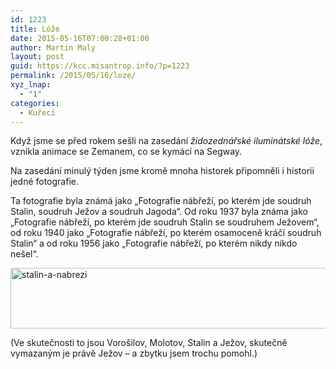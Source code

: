 ```yaml
---
id: 1223
title: Lóže
date: 2015-05-16T07:00:28+01:00
author: Martin Maly
layout: post
guid: https://kcc.misantrop.info/?p=1223
permalink: /2015/05/16/loze/
xyz_lnap:
  - "1"
categories:
  - Kuřecí
---
```

Když jsme se před rokem sešli na zasedání _židozednářské iluminátské lóže_, vznikla animace se Zemanem, co se kymácí na Segway.

Na zasedání minulý týden jsme kromě mnoha historek připomněli i historii jedné fotografie.

Ta fotografie byla známá jako &#8222;Fotografie nábřeží, po kterém jde soudruh Stalin, soudruh Ježov a soudruh Jagoda&#8220;. Od roku 1937 byla známa jako &#8222;Fotografie nábřeží, po kterém jde soudruh Stalin se soudruhem Ježovem&#8220;, od roku 1940 jako &#8222;Fotografie nábřeží, po kterém osamoceně kráčí soudruh Stalin&#8220; a od roku 1956 jako &#8222;Fotografie nábřeží, po kterém nikdy nikdo nešel&#8220;.

[<img loading="lazy" class="aligncenter size-large wp-image-1224" src="https://kcc.misantrop.info/wp-content/uploads/sites/8/2015/05/stalin-a-nabrezi-1024x159.jpg" alt="stalin-a-nabrezi" width="625" height="97" srcset="https://kcc.misantrop.info/wp-content/uploads/sites/8/2015/05/stalin-a-nabrezi-1024x159.jpg 1024w, https://kcc.misantrop.info/wp-content/uploads/sites/8/2015/05/stalin-a-nabrezi-300x47.jpg 300w, https://kcc.misantrop.info/wp-content/uploads/sites/8/2015/05/stalin-a-nabrezi-624x97.jpg 624w, https://kcc.misantrop.info/wp-content/uploads/sites/8/2015/05/stalin-a-nabrezi.jpg 1360w" sizes="(max-width: 625px) 100vw, 625px" />](https://kcc.misantrop.info/wp-content/uploads/sites/8/2015/05/stalin-a-nabrezi.jpg)

(Ve skutečnosti to jsou Vorošilov, Molotov, Stalin a Ježov, skutečně vymazaným je právě Ježov &#8211; a zbytku jsem trochu pomohl.)
